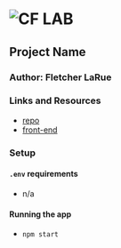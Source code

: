 ![CF](http://i.imgur.com/7v5ASc8.png) LAB
=================================================

## Project Name

### Author: Fletcher LaRue

### Links and Resources
* [repo](https://github.com/asdFletcher/36-context-and-hooks)
* [front-end](https://codesandbox.io/s/9z50z60z3r)

### Setup
#### `.env` requirements
* n/a

#### Running the app
* `npm start`
  
